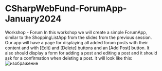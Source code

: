 # CSharpWebFund-ForumApp-January2024
 Workshop - Forum
In this workshop we will create a simple ForumApp, similar to the ShoppingListApp from the slides from the previous session. Our app will have a page for displaying all added forum posts with their content and with [Edit] and [Delete] buttons and an [Add Post] button. It also should display a form for adding a post and editing a post and it should ask for a confirmation when deleting a post. It will look like this:
![изображение](https://github.com/vbukoev/CSharpWebFund-ForumApp-January2024/assets/105813259/701f502b-607a-4796-877d-994b0a04c99c)
